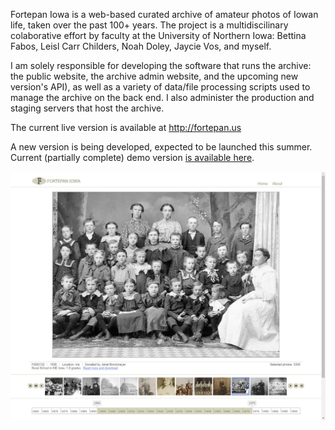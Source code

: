 Fortepan Iowa is a web-based curated archive of amateur photos of Iowan life, taken over the past
100+ years. The project is a multidiscilinary colaborative effort by faculty at the University of
Northern Iowa: Bettina Fabos, Leisl Carr Childers, Noah Doley, Jaycie Vos, and myself.

I am solely responsible for developing the software that runs the archive: the public website, the
archive admin website, and the upcoming new version's API), as well as a variety of data/file
processing scripts used to manage the archive on the back end. I also administer the production and
staging servers that host the archive.

The current live version is available at <a href="http://fortepan.us" target="_blank">http://fortepan.us</a>

A new version is being developed, expected to be launched this summer. Current (partially complete) demo version 
<a href="http://sergey.cs.uni.edu:8080/public/collections" target="_blank">is available here</a>. 

<div class="screenshots">
  <img class="img-fluid" src="/static/projects/fortepan_iowa/1.jpg">
</div>
